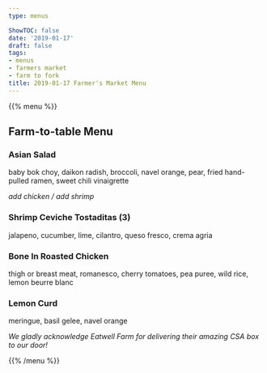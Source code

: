 ```yaml
---
type: menus

ShowTOC: false
date: '2019-01-17'
draft: false
tags:
- menus
- farmers market
- farm to fork
title: 2019-01-17 Farmer's Market Menu
---
```


{{% menu %}}

## Farm\-to\-table Menu

### Asian Salad

baby bok choy, daikon radish, broccoli, navel orange,
pear, fried hand\-pulled ramen, sweet chili vinaigrette

*add chicken / add shrimp*

### Shrimp Ceviche Tostaditas \(3\)

jalapeno, cucumber, lime, cilantro,
queso fresco, crema agria

### Bone In Roasted Chicken

thigh or breast meat, romanesco, cherry tomatoes,
pea puree, wild rice, lemon beurre blanc

### Lemon Curd

meringue, basil gelee, navel orange


*We gladly acknowledge Eatwell Farm for*
*delivering their amazing CSA box to our door\!*

{{% /menu %}}
